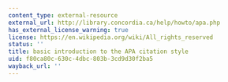 ```yaml
---
content_type: external-resource
external_url: http://library.concordia.ca/help/howto/apa.php
has_external_license_warning: true
license: https://en.wikipedia.org/wiki/All_rights_reserved
status: ''
title: basic introduction to the APA citation style
uid: f80ca80c-630c-4dbc-803b-3cd9d30f2ba5
wayback_url: ''
---
```

